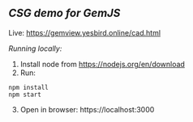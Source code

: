 ## _CSG demo for GemJS_

Live: https://gemview.yesbird.online/cad.html

_Running locally:_
1. Install node from https://nodejs.org/en/download
2. Run:
```
npm install
npm start
```
3. Open in browser: https://localhost:3000
